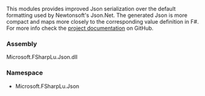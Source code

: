 This modules provides improved Json serialization over the default formatting used by Newtonsoft's Json.Net.
The generated Json is more compact and maps more closely to the corresponding value definition in F#.
For more info check the [project documentation](https://github.com/Microsoft/fsharplu/wiki) on GitHub.

### Assembly
Microsoft.FSharpLu.Json.dll

### Namespace
- Microsoft.FSharpLu.Json
